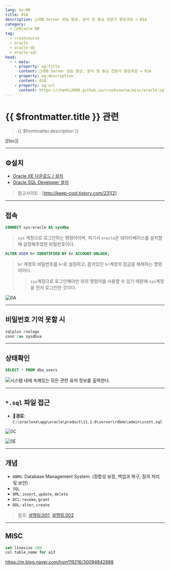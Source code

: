 ```yaml
---
lang: ko-KR
title: 01A
description: 🙆‍♂️DB Server 성능 향상, 분석 및 튜닝 전문가 향상과정 > 01A
category:
  - 🙆‍♂️Oracle DB
tag: 
  - crashcourse
  - oracle
  - oracle-db
  - oracle-sql
head:
  - - meta:
    - property: og:title
      content: 🙆‍♂️DB Server 성능 향상, 분석 및 튜닝 전문가 향상과정 > 01A
    - property: og:description
      content: 01A
    - property: og:url
      content: https://chanhi2000.github.io/crashcourse/misc/oracle-sql-db-tuning/01a.html
---
```


# {{ $frontmatter.title }} 관련

> {{ $frontmatter.description }}

[[toc]]

---

## ⚙️설치

- [Oracle XE 다운로드 / 설치][0]
- [Oracle SQL Developer 설치][1]

> 참고사이트 : [http://keep-cool.tistory.com/23][2]

---

## 접속

```sql
CONNECT sys/oracle AS sysdba
```

> `sys` 계정으로 로그인하는 명령어이며, 여기서 `oracle`은 데이터베이스를 설치할 때 설정해주었떤 비밀번호이다.

```sql
ALTER USER hr IDENTIFIED BY hr ACCOUNT UNLOCK;
```

> `hr` 계정의 비밀번호를 `hr`로 설정하고, 잠겨있던 `hr`계정의 잠금을 해제하는 명령어이다.
>> `sys`계정으로 로그인해야만 위의 명령어를 사용할 수 있기 때문에 `sys`계정을 먼저 로그인한 것이다.

![0A][0A]

---

## 비밀번호 기억 못할 시

```sql
sqlplus /nologx
conn /as sysdbxa
```

---

## 상태확인

```sql
SELECT * FROM dba_users
```

![시스템 내에 속해있는 모든 관련 유저 정보를 출력한다.][0B]

---

## `*.sql` 파일 접근

- 📂__경로__: `C:\oraclexe\app\oracle\product\11.2.0\server\rdbms\admin\scott.sql`

![0C][0C]

![0E][0E]

---

## 개념

- `DBMS`: Database Management System. (정합성 보장, 백업과 복구, 질의 처리 및 보안)
- `SQL`
- `DML`: `insert`, `update`, `delete`
- `DCL`: `revoke`, `grant`
- `DDL`: `alter`, `create`

> 참조: [설명링크01][3], [설명링크02][4]

---

## MISC

```sql 
set linesize 200
col table_name for a13
```

https://m.blog.naver.com/hsm119216/30094842888

[0]: http://www.oracle.com/technetwork/database/database-technologies/express-edition/downloads/index.html 
[1]: http://www.oracle.com/technetwork/developer-tools/sql-developer/downloads/index.html
[2]: http://keep-cool.tistory.com/23
[3]: http://yagi815.tistory.com/288
[4]: http://cafe.daum.net/oratun/k877/3

[0A]: /images/oracle-sql-db-tuning/01.png
[0B]: /images/oracle-sql-db-tuning/05.png
[0C]: /images/oracle-sql-db-tuning/06a.png
[0E]: /images/oracle-sql-db-tuning/06c.png

<TagLinks />

